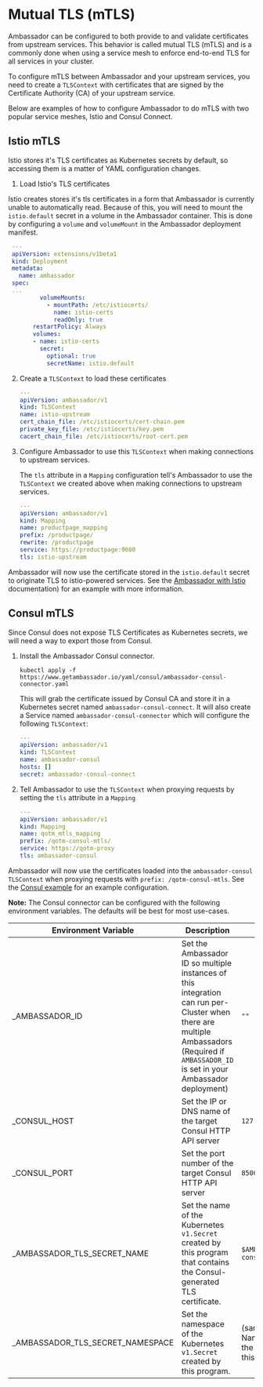 # Mutual TLS (mTLS)

Ambassador can be configured to both provide to and validate certificates from upstream services. This behavior is called mutual TLS (mTLS) and is a commonly done when using a service mesh to enforce end-to-end TLS for all services in your cluster.

To configure mTLS between Ambassador and your upstream services, you need to create a `TLSContext` with certificates that are signed by the Certificate Authority (CA) of your upstream service. 

Below are examples of how to configure Ambassador to do mTLS with two popular service meshes, Istio and Consul Connect.

## Istio mTLS

Istio stores it's TLS certificates as Kubernetes secrets by default, so accessing them is a matter of YAML configuration changes.

1. Load Istio's TLS certificates

Istio creates stores it's tls certificates in a form that Ambassador is currently unable to automatically read. Because of this, you will need to mount the `istio.default` secret in a volume in the Ambassador container. This is done by configuring a `volume` and `volumeMount` in the Ambassador deployment manifest.

   ```yaml
    ---
    apiVersion: extensions/v1beta1
    kind: Deployment
    metadata:
      name: ambassador
    spec:
    ...
            volumeMounts:
              - mountPath: /etc/istiocerts/
                name: istio-certs
                readOnly: true
          restartPolicy: Always
          volumes:
          - name: istio-certs
            secret:
              optional: true
              secretName: istio.default
   ```

2. Create a `TLSContext` to load these certificates

   ```yaml
   ---
   apiVersion: ambassador/v1
   kind: TLSContext
   name: istio-upstream
   cert_chain_file: /etc/istiocerts/cert-chain.pem
   private_key_file: /etc/istiocerts/key.pem
   cacert_chain_file: /etc/istiocerts/root-cert.pem
   ```

3. Configure Ambassador to use this `TLSContext` when making connections to upstream services.

   The `tls` attribute in a `Mapping` configuration tell's Ambassador to use the `TLSContext` we created above when making connections to upstream services.

   ```yaml
   ---
   apiVersion: ambassador/v1
   kind: Mapping
   name: productpage_mapping
   prefix: /productpage/
   rewrite: /productpage
   service: https://productpage:9080
   tls: istio-upstream
   ```

Ambassador will now use the certificate stored in the `istio.default` secret to originate TLS to istio-powered services. See the [Ambassador with Istio](/user-guide/with-istio#istio-mutual-tls) documentation) for an example with more information.

## Consul mTLS

Since Consul does not expose TLS Certificates as Kubernetes secrets, we will need a way to export those from Consul.

1. Install the Ambassador Consul connector. 

   ```
   kubectl apply -f https://www.getambassador.io/yaml/consul/ambassador-consul-connector.yaml
   ```

   This will grab the certificate issued by Consul CA and store it in a Kubernetes secret named `ambassador-consul-connect`. It will also create a Service named `ambassador-consul-connector` which will configure the following `TLSContext`:

   ```yaml
   ---
   apiVersion: ambassador/v1
   kind: TLSContext
   name: ambassador-consul
   hosts: []
   secret: ambassador-consul-connect
   ```

2. Tell Ambassador to use the `TLSContext` when proxying requests by setting the `tls` attribute in a `Mapping`

   ```yaml
   ---
   apiVersion: ambassador/v1
   kind: Mapping
   name: qotm_mtls_mapping
   prefix: /qotm-consul-mtls/
   service: https://qotm-proxy
   tls: ambassador-consul
   ```

Ambassador will now use the certificates loaded into the `ambassador-consul` `TLSContext` when proxying requests with `prefix: /qotm-consul-mtls`. See the [Consul example](/user-guide/consul#encrypted-tls) for an example configuration.

**Note:** The Consul connector can be configured with the following environment variables. The defaults will be best for most use-cases.

| Environment Variable | Description | Default |
| -------------------- | ----------- | ------- |
| \_AMBASSADOR\_ID        | Set the Ambassador ID so multiple instances of this integration can run per-Cluster when there are multiple Ambassadors (Required if `AMBASSADOR_ID` is set in your Ambassador deployment) | `""` |
| \_CONSUL\_HOST          | Set the IP or DNS name of the target Consul HTTP API server | `127.0.0.1` |
| \_CONSUL\_PORT          | Set the port number of the target Consul HTTP API server | `8500` |
| \_AMBASSADOR\_TLS\_SECRET\_NAME | Set the name of the Kubernetes `v1.Secret` created by this program that contains the Consul-generated TLS certificate. | `$AMBASSADOR_ID-consul-connect` |
| \_AMBASSADOR\_TLS\_SECRET\_NAMESPACE | Set the namespace of the Kubernetes `v1.Secret` created by this program. | (same Namespace as the Pod running this integration) |
